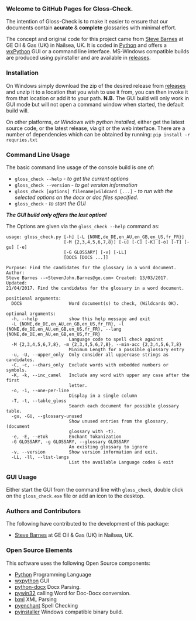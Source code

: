 ### Welcome to GitHub Pages for Gloss-Check.
The intention of Gloss-Check is to make it easier to ensure that our documents contain **acurate** & **complete** glossaries with minimal effort.

The concept and original code for this project came from [Steve Barnes](https://github.build.ge.com/212303160) at GE Oil & Gas (UK) in Nailsea, UK. It is coded in [Python](https://www.python.org/) and offers a [wxPython](https://wxpython.org/) GUI or a command line interface. MS-Windows compatible builds are produced using pyinstaller and are available in [releases](./releases).

### Installation
On Windows simply download the zip of the desired release from [releases](./releases) and unzip it to a location that you wish to use it from, you can then invoke it from that location or add it to your path. **N.B.** The GUI build will only work in GUI mode but will not open a command window when started, the default build will.

On other platforms, *or Windows with python installed,* either get the latest source code, or the latest release, via git or the web interface. There are a number of dependencies which can be obtained by running: `pip install -r requries.txt`

### Command Line Usage

The basic command line usage of the console build is one of:

 - `gloss_check --help` - *to get the current options*
 - `gloss_check --version` - *to get version information*
 - `gloss_check [options] filename|wildcard [...]` - *to run with the selected options on the docx or doc files specified*.
 - `gloss_check` - *to start the GUI*

***The GUI build only offers the last option!***

The Options are given via the `gloss_check --help` command as:

```
usage: gloss_check.py [-h] [-L {NONE,de_DE,en_AU,en_GB,en_US,fr_FR}]
                      [-M {2,3,4,5,6,7,8}] [-u] [-C] [-K] [-o] [-T] [-gu] [-e]
                      [-G GLOSSARY] [-v] [-LL]
                      [DOCS [DOCS ...]]

Purpose: Find the candidates for the glossary in a word document. Author:
Steve Barnes --<StevenJohn.Barnes@ge.com> Created: 13/03/2017. Updated:
21/04/2017. Find the candidates for the glossary in a word document.

positional arguments:
  DOCS                  Word document(s) to check, (Wildcards OK).

optional arguments:
  -h, --help            show this help message and exit
  -L {NONE,de_DE,en_AU,en_GB,en_US,fr_FR}, -l {NONE,de_DE,en_AU,en_GB,en_US,fr_FR}, --lang {NONE,de_DE,en_AU,en_GB,en_US,fr_FR}
                        Language code to spell check against
  -M {2,3,4,5,6,7,8}, -m {2,3,4,5,6,7,8}, --min-acc {2,3,4,5,6,7,8}
                        Minimum Length for a possible glossary entry
  -u, -U, --upper_only  Only consider all uppercase strings as candidates.
  -C, -c, --chars_only  Exclude words with embedded numbers or symbols.
  -K, -k, --inc_camel   Include any word with upper any case after the first
                        letter.
  -o, -1, --one-per-line
                        Display in a single column
  -T, -t, --table_gloss
                        Search each document for possible glossary table.
  -gu, -GU, --glossary-unused
                        Show unused entries from the glossary, (document
                        glossary with -t).
  -e, -E, --etok        Enchant Tokanization
  -G GLOSSARY, -g GLOSSARY, --glossary GLOSSARY
                        An existing glossary to ignore
  -v, --version         Show version information and exit.
  -LL, -ll, --list-langs
                        List the available Language codes & exit

```

### GUI Usage
Either start the GUI from the command line with `gloss_check`, double click on the `gloss_check.exe` file or add an icon to the desktop.

### Authors and Contributors
The following have contributed to the development of this package:

 - [Steve Barnes](https://github.build.ge.com/212303160) at GE Oil & Gas (UK) in Nailsea, UK.

### Open Source Elements

This software uses the following Open Source components:

 - [Python](https://www.python.org/) Programming Language
 - [wxpython](https://wxpython.org/) GUI
 - [python-docx](https://github.com/python-openxml/python-docx) Docx Parsing.
 - [pywin32](http://sourceforge.net/projects/pypiwin32/) calling Word for Doc-Docx conversion.
 - [lxml](http://lxml.de/) XML Parsing
 - [pyenchant](https://pythonhosted.org/pyenchant/) Spell Checking
 - [pyinstaller](http://www.pyinstaller.org/) Windows compatible binary build.
